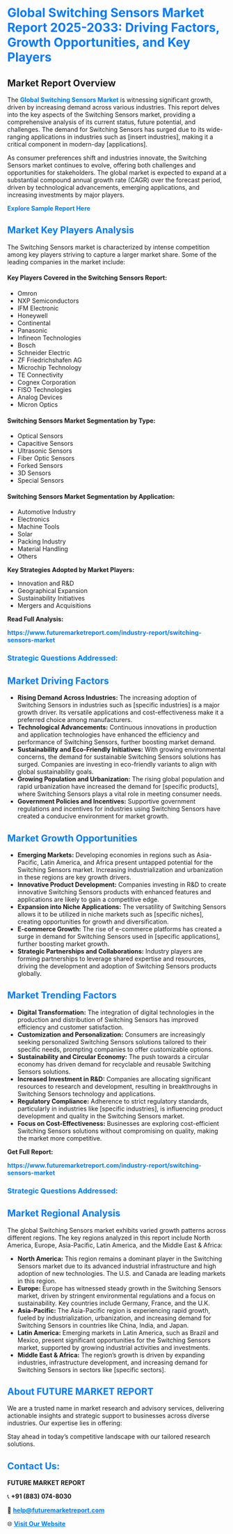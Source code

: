 <h1 style="color: #007BFF;">Global Switching Sensors Market Report 2025-2033: Driving Factors, Growth Opportunities, and Key Players</h1>

<section id="overview">
<h2>Market Report Overview</h2>
<p>The <a href="https://www.futuremarketreport.com/industry-report/switching-sensors-market" style="color: #007BFF; text-decoration: none;"><strong>Global Switching Sensors Market</strong></a> is witnessing significant growth, driven by increasing demand across various industries. This report delves into the key aspects of the Switching Sensors market, providing a comprehensive analysis of its current status, future potential, and challenges. The demand for Switching Sensors has surged due to its wide-ranging applications in industries such as [insert industries], making it a critical component in modern-day [applications].</p>
<p>As consumer preferences shift and industries innovate, the Switching Sensors market continues to evolve, offering both challenges and opportunities for stakeholders. The global market is expected to expand at a substantial compound annual growth rate (CAGR) over the forecast period, driven by technological advancements, emerging applications, and increasing investments by major players.</p>
</section>

<section id="overview">
<p><a href="https://www.futuremarketreport.com/request-sample/reportId=115784" style="color: #007BFF; text-decoration: none;"><strong>Explore Sample Report Here</strong></a></p>
</section>

<section id="key-players">
<h2 style="color: #007BFF;">Market Key Players Analysis</h2>
<p>The Switching Sensors market is characterized by intense competition among key players striving to capture a larger market share. Some of the leading companies in the market include:</p>
<h4>Key Players Covered in the Switching Sensors Report:</h4>
<ul><li>Omron</li><li>NXP Semiconductors</li><li>IFM Electronic</li><li>Honeywell</li><li>Continental</li><li>Panasonic</li><li>Infineon Technologies</li><li>Bosch</li><li>Schneider Electric</li><li>ZF Friedrichshafen AG</li><li>Microchip Technology</li><li>TE Connectivity</li><li>Cognex Corporation</li><li>FISO Technologies</li><li>Analog Devices</li><li>Micron Optics</li></ul>
<h4>Switching Sensors Market Segmentation by Type:</h4>
<ul><li>Optical Sensors</li><li>Capacitive Sensors</li><li>Ultrasonic Sensors</li><li>Fiber Optic Sensors</li><li>Forked Sensors</li><li>3D Sensors</li><li>Special Sensors</li></ul>

<h4>Switching Sensors Market Segmentation by Application:</h4>
<ul><li>Automotive Industry</li><li>Electronics</li><li>Machine Tools</li><li>Solar</li><li>Packing Industry</li><li>Material Handling</li><li>Others</li></ul>
<p><strong>Key Strategies Adopted by Market Players:</strong></p>
<ul>
<li>Innovation and R&D</li>
<li>Geographical Expansion</li>
<li>Sustainability Initiatives</li>
<li>Mergers and Acquisitions</li>
</ul>
</section>

<section>
<p><strong>Read Full Analysis: </strong></p><a href="https://www.futuremarketreport.com/industry-report/switching-sensors-market" style="color: #007BFF; text-decoration: none;"><strong>https://www.futuremarketreport.com/industry-report/switching-sensors-market</strong></a>
<h3 style="color: #007BFF;">Strategic Questions Addressed:</h3>
</section>

<section id="driving-factors">
<h2 style="color: #007BFF;">Market Driving Factors</h2>
<ul>
<li><strong>Rising Demand Across Industries:</strong> The increasing adoption of Switching Sensors in industries such as [specific industries] is a major growth driver. Its versatile applications and cost-effectiveness make it a preferred choice among manufacturers.</li>
<li><strong>Technological Advancements:</strong> Continuous innovations in production and application technologies have enhanced the efficiency and performance of Switching Sensors, further boosting market demand.</li>
<li><strong>Sustainability and Eco-Friendly Initiatives:</strong> With growing environmental concerns, the demand for sustainable Switching Sensors solutions has surged. Companies are investing in eco-friendly variants to align with global sustainability goals.</li>
<li><strong>Growing Population and Urbanization:</strong> The rising global population and rapid urbanization have increased the demand for [specific products], where Switching Sensors plays a vital role in meeting consumer needs.</li>
<li><strong>Government Policies and Incentives:</strong> Supportive government regulations and incentives for industries using Switching Sensors have created a conducive environment for market growth.</li>
</ul>
</section>

<section id="growth-opportunities">
<h2 style="color: #007BFF;">Market Growth Opportunities</h2>
<ul>
<li><strong>Emerging Markets:</strong> Developing economies in regions such as Asia-Pacific, Latin America, and Africa present untapped potential for the Switching Sensors market. Increasing industrialization and urbanization in these regions are key growth drivers.</li>
<li><strong>Innovative Product Development:</strong> Companies investing in R&D to create innovative Switching Sensors products with enhanced features and applications are likely to gain a competitive edge.</li>
<li><strong>Expansion into Niche Applications:</strong> The versatility of Switching Sensors allows it to be utilized in niche markets such as [specific niches], creating opportunities for growth and diversification.</li>
<li><strong>E-commerce Growth:</strong> The rise of e-commerce platforms has created a surge in demand for Switching Sensors used in [specific applications], further boosting market growth.</li>
<li><strong>Strategic Partnerships and Collaborations:</strong> Industry players are forming partnerships to leverage shared expertise and resources, driving the development and adoption of Switching Sensors products globally.</li>
</ul>
</section>

<section id="trending-factors">
<h2 style="color: #007BFF;">Market Trending Factors</h2>
<ul>
<li><strong>Digital Transformation:</strong> The integration of digital technologies in the production and distribution of Switching Sensors has improved efficiency and customer satisfaction.</li>
<li><strong>Customization and Personalization:</strong> Consumers are increasingly seeking personalized Switching Sensors solutions tailored to their specific needs, prompting companies to offer customizable options.</li>
<li><strong>Sustainability and Circular Economy:</strong> The push towards a circular economy has driven demand for recyclable and reusable Switching Sensors solutions.</li>
<li><strong>Increased Investment in R&D:</strong> Companies are allocating significant resources to research and development, resulting in breakthroughs in Switching Sensors technology and applications.</li>
<li><strong>Regulatory Compliance:</strong> Adherence to strict regulatory standards, particularly in industries like [specific industries], is influencing product development and quality in the Switching Sensors market.</li>
<li><strong>Focus on Cost-Effectiveness:</strong> Businesses are exploring cost-efficient Switching Sensors solutions without compromising on quality, making the market more competitive.</li>
</ul>
</section>

<section>
<p><strong>Get Full Report: </strong></p><a href="https://www.futuremarketreport.com/industry-report/switching-sensors-market" style="color: #007BFF; text-decoration: none;"><strong>https://www.futuremarketreport.com/industry-report/switching-sensors-market</strong></a>
<h3 style="color: #007BFF;">Strategic Questions Addressed:</h3>
</section>


<section id="regional-analysis">
<h2 style="color: #007BFF;">Market Regional Analysis</h2>
<p>The global Switching Sensors market exhibits varied growth patterns across different regions. The key regions analyzed in this report include North America, Europe, Asia-Pacific, Latin America, and the Middle East & Africa:</p>
<ul>
<li><strong>North America:</strong> This region remains a dominant player in the Switching Sensors market due to its advanced industrial infrastructure and high adoption of new technologies. The U.S. and Canada are leading markets in this region.</li>
<li><strong>Europe:</strong> Europe has witnessed steady growth in the Switching Sensors market, driven by stringent environmental regulations and a focus on sustainability. Key countries include Germany, France, and the U.K.</li>
<li><strong>Asia-Pacific:</strong> The Asia-Pacific region is experiencing rapid growth, fueled by industrialization, urbanization, and increasing demand for Switching Sensors in countries like China, India, and Japan.</li>
<li><strong>Latin America:</strong> Emerging markets in Latin America, such as Brazil and Mexico, present significant opportunities for the Switching Sensors market, supported by growing industrial activities and investments.</li>
<li><strong>Middle East & Africa:</strong> The region’s growth is driven by expanding industries, infrastructure development, and increasing demand for Switching Sensors in sectors like [specific sectors].</li>
</ul>
</section>

<footer>
<h2 style="color: #007BFF;">About FUTURE MARKET REPORT</h2>
<p>We are a trusted name in market research and advisory services, delivering actionable insights and strategic support to businesses across diverse industries. Our expertise lies in offering:</p>

<p>Stay ahead in today’s competitive landscape with our tailored research solutions.</p>

<h2 style="color: #007BFF;">Contact Us:</h2>
<p><strong>FUTURE MARKET REPORT</strong></p>
<p>📞 <strong>+91 (883) 074-8030</strong></p>
<p>📧 <strong><a href="mailto:help@futuremarketreport.com" style="color: #007BFF;">help@futuremarketreport.com</a></strong></p>
<p>🌐 <strong><a href="https://www.futuremarketreport.com/" style="color: #007BFF;">Visit Our Website</a></strong></p>
</footer>